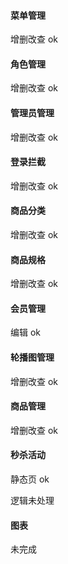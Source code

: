 #### 菜单管理

增删改查  ok

#### 角色管理

增删改查  ok

#### 管理员管理

增删改查  ok

#### 登录拦截

增删改查  ok

#### 商品分类

增删改查  ok

#### 商品规格

增删改查  ok

#### 会员管理

编辑  ok

#### 轮播图管理

增删改查  ok

#### 商品管理

增删改查  ok

#### 秒杀活动

静态页 ok

逻辑未处理

#### 图表

未完成